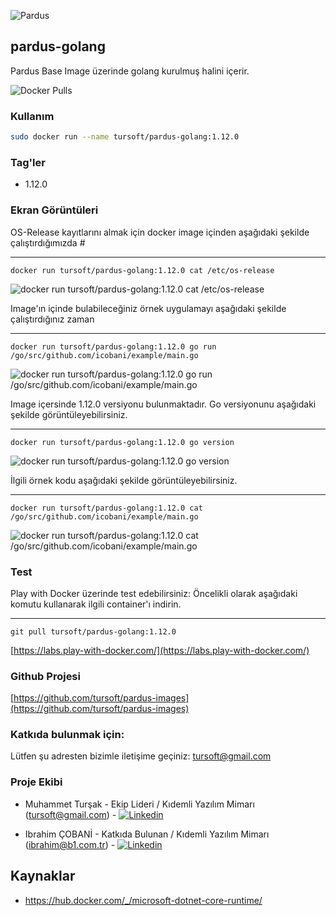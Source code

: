 ![Pardus](https://s3.eu-central-1.amazonaws.com/b1development/pardus/docker.pardus-golang.png)
## pardus-golang

Pardus Base Image üzerinde golang kurulmuş halini içerir.

![Docker Pulls](https://img.shields.io/docker/pulls/tursoft/pardus-golang.svg)

### Kullanım
```sh
sudo docker run --name tursoft/pardus-golang:1.12.0
```

### Tag'ler
* 1.12.0


### Ekran Görüntüleri
OS-Release kayıtlarını almak için docker image içinden aşağıdaki şekilde çalıştırdığımızda #


----------

`docker run tursoft/pardus-golang:1.12.0 cat /etc/os-release` 


![docker run tursoft/pardus-golang:1.12.0 cat /etc/os-release](https://s3.eu-central-1.amazonaws.com/b1development/pardus/pardus-golang-os-release.png)


Image'ın içinde bulabileceğiniz örnek uygulamayı aşağıdaki şekilde çalıştırdığınız zaman


----------

`docker run tursoft/pardus-golang:1.12.0 go run /go/src/github.com/icobani/example/main.go`

![docker run tursoft/pardus-golang:1.12.0 go run /go/src/github.com/icobani/example/main.go](https://s3.eu-central-1.amazonaws.com/b1development/pardus/pardus-golang-run.example.png)


Image içersinde 1.12.0 versiyonu bulunmaktadır. Go versiyonunu aşağıdaki şekilde görüntüleyebilirsiniz.

----------

`docker run tursoft/pardus-golang:1.12.0 go version`

![docker run tursoft/pardus-golang:1.12.0 go version](https://s3.eu-central-1.amazonaws.com/b1development/pardus/pardus-golang-go-version.png)


İlgili örnek kodu aşağıdaki şekilde görüntüleyebilirsiniz.

----------

`docker run tursoft/pardus-golang:1.12.0 cat /go/src/github.com/icobani/example/main.go`

![docker run tursoft/pardus-golang:1.12.0 cat /go/src/github.com/icobani/example/main.go](https://s3.eu-central-1.amazonaws.com/b1development/pardus/pardus-golang-example.go.png)


### Test

Play with Docker üzerinde test edebilirsiniz:
Öncelikli olarak aşağıdaki komutu kullanarak ilgili container'ı indirin.

----------

`git pull tursoft/pardus-golang:1.12.0`

[https://labs.play-with-docker.com/](https://labs.play-with-docker.com/)

### Github Projesi
[https://github.com/tursoft/pardus-images](https://github.com/tursoft/pardus-images)

### Katkıda bulunmak için:
Lütfen şu adresten bizimle iletişime geçiniz: tursoft@gmail.com

### Proje Ekibi
* Muhammet Turşak - Ekip Lideri / Kıdemli Yazılım Mimarı (tursoft@gmail.com) - [![Linkedin](https://raw.githubusercontent.com/tursoft/pardus-images/master/_resources/images/linkedin-icon.18x18.png)](https://www.linkedin.com/in/tursoft/)

* Ibrahim ÇOBANİ - Katkıda Bulunan / Kıdemli Yazılım Mimarı (ibrahim@b1.com.tr) - [![Linkedin](https://raw.githubusercontent.com/tursoft/pardus-images/master/_resources/images/linkedin-icon.18x18.png)](https://www.linkedin.com/in/ibrahimcobani/)

## Kaynaklar
* https://hub.docker.com/_/microsoft-dotnet-core-runtime/
